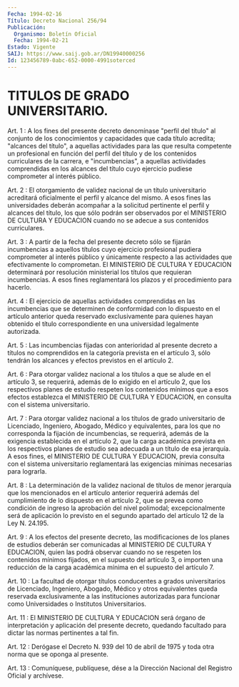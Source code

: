 ```yaml
---
Fecha: 1994-02-16
Título: Decreto Nacional 256/94
Publicación:
  Organismo: Boletín Oficial
  Fecha: 1994-02-21
Estado: Vigente
SAIJ: https://www.saij.gob.ar/DN19940000256
Id: 123456789-0abc-652-0000-4991soterced
---
```

# TITULOS DE GRADO UNIVERSITARIO.

<a id="1"></a>
Art.  1  : A los fines del presente decreto denomínase "perfil del título" al  conjunto  de  los  conocimientos  y capacidades que cada título acredita; "alcances del título", a aquellas actividades  para  las  que  resulta  competente un profesional  en función del perfil del título y de los  contenidos  curriculares de la  carrera, e "incumbencias", a aquellas actividades  comprendidas en los  alcances  del  título cuyo ejercicio pudiese comprometer al interés público.

<a id="2"></a>
Art.  2  :  El  otorgamiento  de validez nacional de un título universitario  acreditará oficialmente  el  perfil  y  alcance  del mismo.  A esos fines  las  universidades  deberán  acompañar  a  la solicitud  pertinente el perfil y alcances del título, los que sólo podrán ser observados  por  el  MINISTERIO  DE  CULTURA Y EDUCACION cuando no se adecue a sus contenidos curriculares.

<a id="3"></a>
Art.  3  :  A  partir de la fecha del presente decreto sólo se fijarán incumbencias  a aquellos títulos cuyo ejercicio profesional pudiera comprometer al  interés público y únicamente respecto a las actividades que efectivamente  lo  comprometan.  El  MINISTERIO  DE CULTURA  Y  EDUCACION  determinará  por  resolución ministerial los títulos que requieran incumbencias. A esos  fines  reglamentará los plazos y el procedimiento para hacerlo.

<a id="4"></a>
Art.  4 : El ejercicio de aquellas actividades comprendidas en las incumbencias  que se determinen de conformidad con lo dispuesto en  el  artículo  anterior   queda  reservado  exclusivamente  para quienes hayan obtenido el título correspondiente en una universidad legalmente autorizada.

<a id="5"></a>
Art. 5 : Las incumbencias fijadas con anterioridad al presente decreto  a  títulos  no comprendidos en la categoría prevista en el artículo 3, sólo tendrán  los  alcances  y  efectos previstos en el artículo 2.

<a id="6"></a>
Art.  6 : Para otorgar validez nacional a los títulos a que se alude en el  artículo  3,  se requerirá, además de lo exigido en el artículo 2, que los respectivos  planes  de  estudio  respeten  los contenidos  mínimos  que a esos efectos establezca el MINISTERIO DE CULTURA Y EDUCACION, en consulta  con  el  sistema  universitario.

<a id="7"></a>
Art.  7 : Para otorgar validez nacional a los títulos de grado universitario    de    Licenciado,  Ingeniero,  Abogado,  Médico  y equivalentes,  para  los  que    no   corresponda  la  fijación  de incumbencias, se requerirá, además de  la  exigencia establecida en el artículo 2, que la carga académica prevista  en  los respectivos planes  de  estudio  sea  adecuada a un título de esa jerarquía.  A esos fines, el MINISTERIO DE  CULTURA  Y EDUCACION, previa consulta con el sistema universitario reglamentará las  exigencias  mínimas necesarias para lograrla.

<a id="8"></a>
Art. 8 : La determinación de la validez nacional de títulos de menor  jerarquía  que  los  mencionados  en  el  artículo  anterior requerirá  además  del  cumplimiento de lo dispuesto en el artículo 2, que se prevea como condición  de ingreso la aprobación del nivel polimodal; excepcionalmente será de  aplicación  lo  previsto en el segundo apartado del artículo 12 de la Ley N. 24.195.

<a id="9"></a>
Art. 9 : A los efectos del presente decreto, las modificaciones de los  planes de estudios deberán ser comunicadas al MINISTERIO DE CULTURA  Y  EDUCACION,  quien  las  podrá  observar  cuando  no  se respeten los  contenidos  mínimos  fijados,  en  el  supuesto  del artículo 3,  o  importen una reducción de la carga académica mínima en el supuesto del artículo 7.

<a id="10"></a>
Art.  10 : La facultad de otorgar títulos conducentes a grados universitarios  de  Licenciado,  Ingeniero, Abogado, Médico y otros equivalentes  queda reservada exclusivamente  a  las  instituciones autorizadas para    funcionar   como  Universidades  o  Institutos Universitarios.

<a id="11"></a>
Art.  11 : El MINISTERIO DE CULTURA Y EDUCACION será órgano de interpretación    y   aplicación  del  presente  decreto,  quedando facultado para dictar las normas pertinentes a tal fin.

<a id="12"></a>
Art. 12 : Derógase el Decreto N. 939 del 10 de abril de 1975 y toda otra norma que se oponga al presente.

<a id="13"></a>
Art. 13 : Comuníquese, publíquese, dése a la Dirección Nacional del Registro Oficial y archívese.